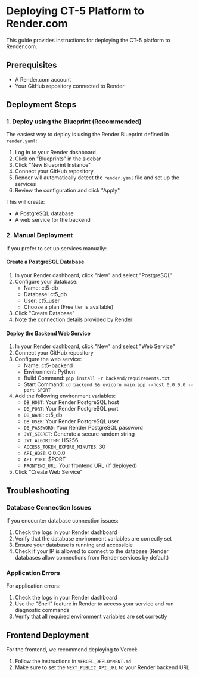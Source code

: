 # Deploying CT-5 Platform to Render.com

This guide provides instructions for deploying the CT-5 platform to Render.com.

## Prerequisites

- A Render.com account
- Your GitHub repository connected to Render

## Deployment Steps

### 1. Deploy using the Blueprint (Recommended)

The easiest way to deploy is using the Render Blueprint defined in `render.yaml`:

1. Log in to your Render dashboard
2. Click on "Blueprints" in the sidebar
3. Click "New Blueprint Instance"
4. Connect your GitHub repository
5. Render will automatically detect the `render.yaml` file and set up the services
6. Review the configuration and click "Apply"

This will create:
- A PostgreSQL database
- A web service for the backend

### 2. Manual Deployment

If you prefer to set up services manually:

#### Create a PostgreSQL Database

1. In your Render dashboard, click "New" and select "PostgreSQL"
2. Configure your database:
   - Name: ct5-db
   - Database: ct5_db
   - User: ct5_user
   - Choose a plan (Free tier is available)
3. Click "Create Database"
4. Note the connection details provided by Render

#### Deploy the Backend Web Service

1. In your Render dashboard, click "New" and select "Web Service"
2. Connect your GitHub repository
3. Configure the web service:
   - Name: ct5-backend
   - Environment: Python
   - Build Command: `pip install -r backend/requirements.txt`
   - Start Command: `cd backend && uvicorn main:app --host 0.0.0.0 --port $PORT`
4. Add the following environment variables:
   - `DB_HOST`: Your Render PostgreSQL host
   - `DB_PORT`: Your Render PostgreSQL port
   - `DB_NAME`: ct5_db
   - `DB_USER`: Your Render PostgreSQL user
   - `DB_PASSWORD`: Your Render PostgreSQL password
   - `JWT_SECRET`: Generate a secure random string
   - `JWT_ALGORITHM`: HS256
   - `ACCESS_TOKEN_EXPIRE_MINUTES`: 30
   - `API_HOST`: 0.0.0.0
   - `API_PORT`: $PORT
   - `FRONTEND_URL`: Your frontend URL (if deployed)
5. Click "Create Web Service"

## Troubleshooting

### Database Connection Issues

If you encounter database connection issues:

1. Check the logs in your Render dashboard
2. Verify that the database environment variables are correctly set
3. Ensure your database is running and accessible
4. Check if your IP is allowed to connect to the database (Render databases allow connections from Render services by default)

### Application Errors

For application errors:

1. Check the logs in your Render dashboard
2. Use the "Shell" feature in Render to access your service and run diagnostic commands
3. Verify that all required environment variables are set correctly

## Frontend Deployment

For the frontend, we recommend deploying to Vercel:

1. Follow the instructions in `VERCEL_DEPLOYMENT.md`
2. Make sure to set the `NEXT_PUBLIC_API_URL` to your Render backend URL
